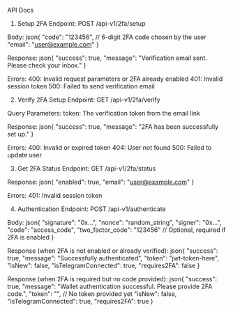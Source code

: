 API Docs
1. Setup 2FA
Endpoint: POST /api-v1/2fa/setup

Body:
json{
  "code": "123456",     // 6-digit 2FA code chosen by the user
  "email": "user@example.com"
}

Response:
json{
  "success": true,
  "message": "Verification email sent. Please check your inbox."
}

Errors:
400: Invalid request parameters or 2FA already enabled
401: Invalid session token
500: Failed to send verification email

2. Verify 2FA Setup
Endpoint: GET /api-v1/2fa/verify

Query Parameters:
token: The verification token from the email link

Response:
json{
  "success": true,
  "message": "2FA has been successfully set up."
}

Errors:
400: Invalid or expired token
404: User not found
500: Failed to update user

3. Get 2FA Status
Endpoint: GET /api-v1/2fa/status

Response:
json{
  "enabled": true,
  "email": "user@example.com"
}

Errors:
401: Invalid session token

4. Authentication
Endpoint: POST /api-v1/authenticate

Body:
json{
  "signature": "0x...",
  "nonce": "random_string",
  "signer": "0x...",
  "code": "access_code",
  "two_factor_code": "123456" // Optional, required if 2FA is enabled
}

Response (when 2FA is not enabled or already verified):
json{
  "success": true,
  "message": "Successfully authenticated",
  "token": "jwt-token-here",
  "isNew": false,
  "isTelegramConnected": true,
  "requires2FA": false
}

Response (when 2FA is required but no code provided):
json{
  "success": true,
  "message": "Wallet authentication successful. Please provide 2FA code.",
  "token": "", // No token provided yet
  "isNew": false,
  "isTelegramConnected": true,
  "requires2FA": true
}